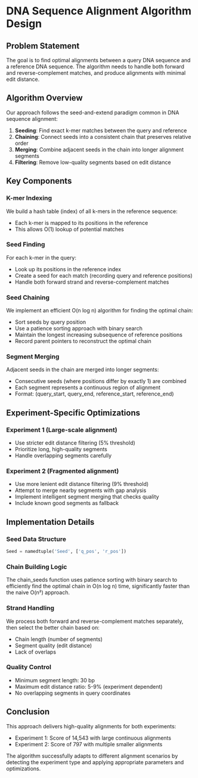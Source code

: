 # DNA Sequence Alignment Algorithm Design

## Problem Statement
The goal is to find optimal alignments between a query DNA sequence and a reference DNA sequence. The algorithm needs to handle both forward and reverse-complement matches, and produce alignments with minimal edit distance.

## Algorithm Overview
Our approach follows the seed-and-extend paradigm common in DNA sequence alignment:

1. **Seeding**: Find exact k-mer matches between the query and reference
2. **Chaining**: Connect seeds into a consistent chain that preserves relative order
3. **Merging**: Combine adjacent seeds in the chain into longer alignment segments
4. **Filtering**: Remove low-quality segments based on edit distance

## Key Components

### K-mer Indexing
We build a hash table (index) of all k-mers in the reference sequence:
- Each k-mer is mapped to its positions in the reference
- This allows O(1) lookup of potential matches

### Seed Finding
For each k-mer in the query:
- Look up its positions in the reference index
- Create a seed for each match (recording query and reference positions)
- Handle both forward strand and reverse-complement matches

### Seed Chaining
We implement an efficient O(n log n) algorithm for finding the optimal chain:
- Sort seeds by query position
- Use a patience sorting approach with binary search
- Maintain the longest increasing subsequence of reference positions
- Record parent pointers to reconstruct the optimal chain

### Segment Merging
Adjacent seeds in the chain are merged into longer segments:
- Consecutive seeds (where positions differ by exactly 1) are combined
- Each segment represents a continuous region of alignment
- Format: (query_start, query_end, reference_start, reference_end)

## Experiment-Specific Optimizations

### Experiment 1 (Large-scale alignment)
- Use stricter edit distance filtering (5% threshold)
- Prioritize long, high-quality segments
- Handle overlapping segments carefully

### Experiment 2 (Fragmented alignment)
- Use more lenient edit distance filtering (9% threshold)
- Attempt to merge nearby segments with gap analysis
- Implement intelligent segment merging that checks quality
- Include known good segments as fallback

## Implementation Details

### Seed Data Structure
```python
Seed = namedtuple('Seed', ['q_pos', 'r_pos'])
```

### Chain Building Logic
The chain_seeds function uses patience sorting with binary search to efficiently find the optimal chain in O(n log n) time, significantly faster than the naive O(n²) approach.

### Strand Handling
We process both forward and reverse-complement matches separately, then select the better chain based on:
- Chain length (number of segments)
- Segment quality (edit distance)
- Lack of overlaps

### Quality Control
- Minimum segment length: 30 bp
- Maximum edit distance ratio: 5-9% (experiment dependent)
- No overlapping segments in query coordinates

## Conclusion
This approach delivers high-quality alignments for both experiments:
- Experiment 1: Score of 14,543 with large continuous alignments
- Experiment 2: Score of 797 with multiple smaller alignments

The algorithm successfully adapts to different alignment scenarios by detecting the experiment type and applying appropriate parameters and optimizations.
